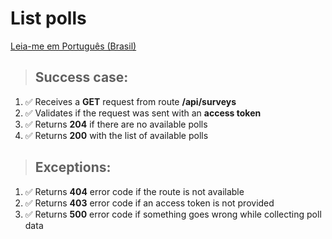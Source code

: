 # List polls

[Leia-me em Português (Brasil)](./surveys-pt_BR.md)

> ## Success case:
1. ✅ Receives a **GET** request from route **/api/surveys**
1. ✅ Validates if the request was sent with an **access token**
1. ✅ Returns **204** if there are no available polls
1. ✅ Returns **200** with the list of available polls

> ## Exceptions:
1. ✅ Returns **404** error code if the route is not available
1. ✅ Returns **403** error code if an access token is not provided
1. ✅ Returns **500** error code if something goes wrong while collecting poll data